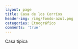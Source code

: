 ```yaml
---
layout: page
title: Casa de los Corríos
header-img: /img/fondo-azul.png
categories: Etnográfico
comments: 'true'
---
```



Casa típica

<div class="photos">
</div>
